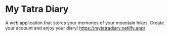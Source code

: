 # My Tatra Diary

A web application that stores your memories of your mountain hikes.
Create your account and enjoy your diary!
https://mytatradiary.netlify.app/
